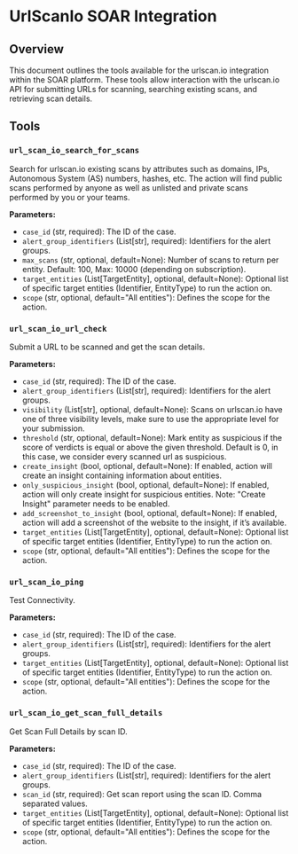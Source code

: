 # UrlScanIo SOAR Integration

## Overview

This document outlines the tools available for the urlscan.io integration within the SOAR platform. These tools allow interaction with the urlscan.io API for submitting URLs for scanning, searching existing scans, and retrieving scan details.

## Tools

### `url_scan_io_search_for_scans`

Search for urlscan.io existing scans by attributes such as domains, IPs, Autonomous System (AS) numbers, hashes, etc. The action will find public scans performed by anyone as well as unlisted and private scans performed by you or your teams.

**Parameters:**

*   `case_id` (str, required): The ID of the case.
*   `alert_group_identifiers` (List[str], required): Identifiers for the alert groups.
*   `max_scans` (str, optional, default=None): Number of scans to return per entity. Default: 100, Max: 10000 (depending on subscription).
*   `target_entities` (List[TargetEntity], optional, default=None): Optional list of specific target entities (Identifier, EntityType) to run the action on.
*   `scope` (str, optional, default="All entities"): Defines the scope for the action.

### `url_scan_io_url_check`

Submit a URL to be scanned and get the scan details.

**Parameters:**

*   `case_id` (str, required): The ID of the case.
*   `alert_group_identifiers` (List[str], required): Identifiers for the alert groups.
*   `visibility` (List[str], optional, default=None): Scans on urlscan.io have one of three visibility levels, make sure to use the appropriate level for your submission.
*   `threshold` (str, optional, default=None): Mark entity as suspicious if the score of verdicts is equal or above the given threshold. Default is 0, in this case, we consider every scanned url as suspicious.
*   `create_insight` (bool, optional, default=None): If enabled, action will create an insight containing information about entities.
*   `only_suspicious_insight` (bool, optional, default=None): If enabled, action will only create insight for suspicious entities. Note: "Create Insight" parameter needs to be enabled.
*   `add_screenshot_to_insight` (bool, optional, default=None): If enabled, action will add a screenshot of the website to the insight, if it’s available.
*   `target_entities` (List[TargetEntity], optional, default=None): Optional list of specific target entities (Identifier, EntityType) to run the action on.
*   `scope` (str, optional, default="All entities"): Defines the scope for the action.

### `url_scan_io_ping`

Test Connectivity.

**Parameters:**

*   `case_id` (str, required): The ID of the case.
*   `alert_group_identifiers` (List[str], required): Identifiers for the alert groups.
*   `target_entities` (List[TargetEntity], optional, default=None): Optional list of specific target entities (Identifier, EntityType) to run the action on.
*   `scope` (str, optional, default="All entities"): Defines the scope for the action.

### `url_scan_io_get_scan_full_details`

Get Scan Full Details by scan ID.

**Parameters:**

*   `case_id` (str, required): The ID of the case.
*   `alert_group_identifiers` (List[str], required): Identifiers for the alert groups.
*   `scan_id` (str, required): Get scan report using the scan ID. Comma separated values.
*   `target_entities` (List[TargetEntity], optional, default=None): Optional list of specific target entities (Identifier, EntityType) to run the action on.
*   `scope` (str, optional, default="All entities"): Defines the scope for the action.
